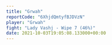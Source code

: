 ```yaml
---
title: "Grwah"
reportCode: "6XhjdQmtyfBJDVzN"
player: "Grwah"
fight: "Lady Vashj - Wipe 7 (46%)"
date: 2021-10-03T19:05:08.133000+00:00
---
```

